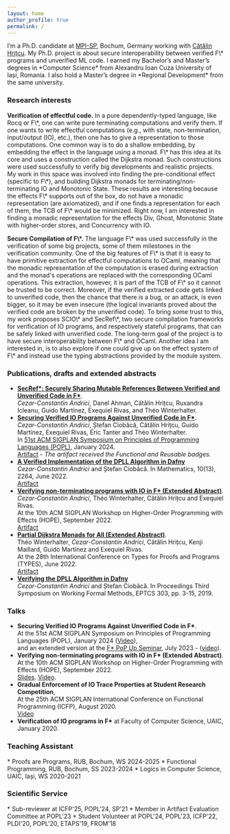 ```yaml
---
layout: home
author_profile: true
permalink: /
---
```



<p>I’m a Ph.D. candidate at <a href="https://mpi-sp.org">MPI-SP</a>, Bochum, Germany working with <a href="https://catalin-hritcu.github.io/">Cătălin Hriţcu</a>.
My Ph.D. project is about secure interoperability between verified F\* programs and unverified ML code.
I earned my Bachelor’s and Master’s degrees in *Computer Science* from Alexandru Ioan Cuza University of Iași, Romania.
I also hold a Master’s degree in *Regional Development* from the same university.</p>

<h3 id="research">Research interests</h3>

<p>
    <strong>Verification of effectful code.</strong>
    In a pure dependently-typed language, like Rocq or F\*, one can write pure terminating computations and verify them.
    If one wants to write effectful computations (e.g., with state, non-termination, input/output (IO), etc.),
    then one has to give a representation to those computations. One common way is to do a shallow embedding, 
    by embedding the effect in the language using a monad.
    F\* has this idea at its core and uses a construction called the Dijkstra monad.
    Such constructions were used successfully to verify big developments and realistic projects.
    My work in this space was involved into finding the pre-conditional effect (specific to F\*),
    and building Dijkstra monads for terminating/non-terminating IO and Monotonic State.
    These results are interesting because the effects F\* supports out of the box,
    do not have a monadic representation (are axiomatized),
    and if one finds a representation for each of them,
    the TCB of F\* would be minimized.
    Right now, I am interested in finding a monadic representation for the effects Div, Ghost, 
    Monotonic State with higher-order stores, and Concurrency with IO.
</p>

<p>
    <strong>Secure Compilation of F\*.</strong>
    The language F\* was used successfully in the verification of some big
    projects, some of them milestones in the verification community.
    One of the big features of F\* is that it is easy to have primitive
    extraction for effectful computations to OCaml, meaning that the monadic representation
    of the computation is erased during extraction and the monad's operations are replaced
    with the corresponding OCaml operations.
    This extraction, however, it is part of the TCB of F\* so it cannot be trusted to be correct.
    Moreover, if the verified extracted code gets linked to unverified code, then the chance
    that there is a bug, or an attack, is even bigger, so it may be even insecure (the logical
    invariants proved about the verified code are broken by the unverified code).
    To bring some trust to this, my work proposes SCIO\* and SecRef\*,
    two secure compilation frameworks for verification of IO programs, and respectively stateful programs,
    that can be safely linked with unverified code. The long-term goal of the project
    is to have secure interoperability between F\* and OCaml.
    Another idea I am interested in, is to also explore if one could give up on the effect system of F\*
    and instead use the typing abstractions provided by the module system.
</p>

<h3 id="papers">Publications, drafts and extended abstracts</h3>

* [**SecRef\*: Securely Sharing Mutable References Between Verified and Unverified Code in F\***](https://arxiv.org/abs/2503.00404).<br/> *Cezar-Constantin Andrici*, Danel Ahman, Cătălin Hrițcu, Ruxandra Icleanu, Guido Martínez, Exequiel Rivas, and Théo Winterhalter.
* [**Securing Verified IO Programs Against Unverified Code in F\***](https://arxiv.org/abs/2303.01350).<br/> *Cezar-Constantin Andrici*, Ștefan Ciobâcă, Cătălin Hrițcu, Guido Martínez, Exequiel Rivas,&nbsp;Éric Tanter and Théo Winterhalter. <br/>In [51st ACM SIGPLAN Symposium on Principles of Programming Languages (POPL)](https://doi.org/10.1145/3632916), January 2024.<br/>[Artifact](https://zenodo.org/doi/10.5281/zenodo.10125015) - *The artifact received the Functional and Reusable badges.*
* [**A Verified Implementation of the DPLL Algorithm in Dafny**](https://doi.org/10.3390/math10132264)<br/> *Cezar-Constantin Andrici* and Ștefan Ciobâcă. In Mathematics, 10(13), 2264, June 2022. <br/> [Artifact](https://github.com/andricicezar/truesat)
* [**Verifying non-terminating programs with IO in F\* (Extended Abstract)**](https://theowinterhalter.github.io/res/iodiv-hope.pdf).<br/> *Cezar-Constantin Andrici*, Théo Winterhalter, Cătălin Hrițcu and Exequiel Rivas.<br/> At the 10th ACM SIGPLAN Workshop on Higher-Order Programming with Effects (HOPE), September 2022. <br/> [Artifact](https://github.com/andricicezar/fstar-io/tree/hope-submission)
* [**Partial Dijkstra Monads for All (Extended Abstract)**](https://types22.inria.fr/files/2022/06/TYPES_2022_paper_18.pdf). <br/> Théo Winterhalter, *Cezar-Constantin Andrici*, Cătălin Hrițcu, Kenji Maillard, Guido Martínez and Exequiel Rivas.<br/>At the 28th International Conference on Types for Proofs and Programs (TYPES), June 2022. <br/> [Artifact](https://github.com/TheoWinterhalter/pdm4all/releases/tag/types2022)
* [**Verifying the DPLL Algorithm in Dafny**](https://arxiv.org/abs/1909.01743)<br/> *Cezar-Constantin Andrici* and Ștefan Ciobâcă. In Proceedings Third Symposium on
Working Formal Methods, EPTCS 303, pp. 3-15, 2019.

<h3 id="papers">Talks</h3>

* **Securing Verified IO Programs Against Unverified Code in F\***.<br/>At the 51st ACM SIGPLAN Symposium on Principles of Programming Languages (POPL), January 2024 ([Video](https://www.youtube.com/watch?v=7jCChuyZHR4)), <br/>and an extended version at the [F\* PoP Up Seminar](https://fstar-lang.org/popup/seminar.html), July 2023 - ([video](https://www.youtube.com/watch?v=BFyKX1li8Zw)).
* **Verifying non-terminating programs with IO in F\* (Extended Abstract)**.<br/> At the 10th ACM SIGPLAN Workshop on Higher-Order Programming with Effects (HOPE), September 2022. <br/> [Slides](https://cezarandrici.com/wp-content/uploads/2022/09/HOPE22_Andrici_Slides.pdf). [Video](https://www.youtube.com/watch?v=i6gfZteKAAw).
* **Gradual Enforcement of IO Trace Properties at Student Research Competition**,<br/> At the 25th ACM SIGPLAN International Conference on Functional Programming (ICFP), August 2020.<br/> [Video](https://youtube.com/watch?v=fMkYhgFYQA0)
* **Verification of IO programs in F\*** at Faculty of Computer Science, UAIC, January 2020.

<h3 id="research">Teaching Assistant</h3>
* Proofs are Programs, RUB, Bochum, WS 2024-2025
* Functional Programming, RUB, Bochum, SS 2023-2024
* Logics in Computer Science, UAIC, Iași, WS 2020-2021

<h3 id="research">Scientific Service</h3>
* Sub-reviewer at ICFP'25, POPL'24, SP'21
* Member in Artifact Evaluation Committee at POPL'23
* Student Volunteer at POPL'24, POPL'23, ICFP'22, PLDI'20, POPL'20, ETAPS'19, FROM'18